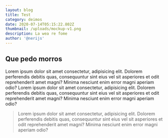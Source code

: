 ```yaml
---
layout: blog
title: Test
category: deimos
date: 2020-07-14T05:15:22.802Z
thumbnail: /uploads/mockup-v1.png
description: La wea re fome
author: '@nerijs'
---
```


## Que pedo morros

Lorem ipsum dolor sit amet consectetur, adipisicing elit. Dolorem perferendis debitis quas, consequuntur sint eius vel sit asperiores et odit reprehenderit amet magni? Minima nesciunt enim error magni aperiam odio? Lorem ipsum dolor sit amet consectetur, adipisicing elit. Dolorem perferendis debitis quas, consequuntur sint eius vel sit asperiores et odit reprehenderit amet magni? Minima nesciunt enim error magni aperiam odio?

> Lorem ipsum dolor sit amet consectetur, adipisicing elit. Dolorem perferendis debitis quas, consequuntur sint eius vel sit asperiores et odit reprehenderit amet magni? Minima nesciunt enim error magni aperiam odio?
